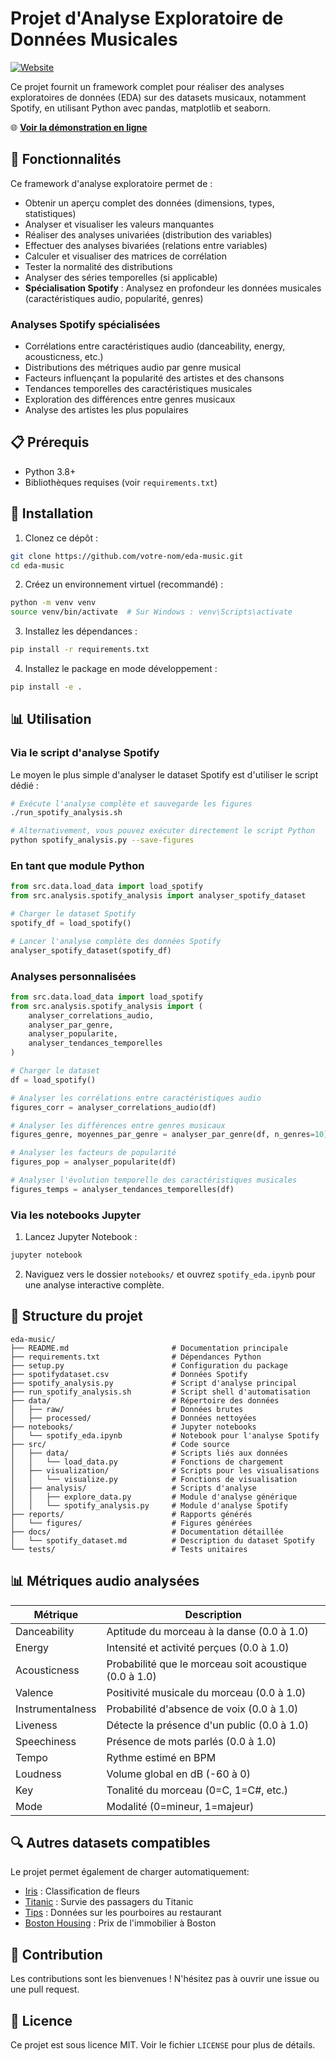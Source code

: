 # Projet d'Analyse Exploratoire de Données Musicales

[![Website](https://img.shields.io/badge/Website-View%20Demo-blue)](https://judicael-to.github.io/eda-music/)

Ce projet fournit un framework complet pour réaliser des analyses exploratoires de données (EDA) sur des datasets musicaux, notamment Spotify, en utilisant Python avec pandas, matplotlib et seaborn.

🌐 **[Voir la démonstration en ligne](https://judicael-to.github.io/eda-music/)**

## 🌟 Fonctionnalités

Ce framework d'analyse exploratoire permet de :
- Obtenir un aperçu complet des données (dimensions, types, statistiques)
- Analyser et visualiser les valeurs manquantes
- Réaliser des analyses univariées (distribution des variables)
- Effectuer des analyses bivariées (relations entre variables)
- Calculer et visualiser des matrices de corrélation
- Tester la normalité des distributions
- Analyser des séries temporelles (si applicable)
- **Spécialisation Spotify** : Analysez en profondeur les données musicales (caractéristiques audio, popularité, genres)

### Analyses Spotify spécialisées
- Corrélations entre caractéristiques audio (danceability, energy, acousticness, etc.)
- Distributions des métriques audio par genre musical
- Facteurs influençant la popularité des artistes et des chansons
- Tendances temporelles des caractéristiques musicales
- Exploration des différences entre genres musicaux
- Analyse des artistes les plus populaires

## 📋 Prérequis

- Python 3.8+
- Bibliothèques requises (voir `requirements.txt`)

## 🚀 Installation

1. Clonez ce dépôt :
```bash
git clone https://github.com/votre-nom/eda-music.git
cd eda-music
```

2. Créez un environnement virtuel (recommandé) :
```bash
python -m venv venv
source venv/bin/activate  # Sur Windows : venv\Scripts\activate
```

3. Installez les dépendances :
```bash
pip install -r requirements.txt
```

4. Installez le package en mode développement :
```bash
pip install -e .
```

## 📊 Utilisation

### Via le script d'analyse Spotify

Le moyen le plus simple d'analyser le dataset Spotify est d'utiliser le script dédié :

```bash
# Exécute l'analyse complète et sauvegarde les figures
./run_spotify_analysis.sh

# Alternativement, vous pouvez exécuter directement le script Python
python spotify_analysis.py --save-figures
```

### En tant que module Python

```python
from src.data.load_data import load_spotify
from src.analysis.spotify_analysis import analyser_spotify_dataset

# Charger le dataset Spotify
spotify_df = load_spotify()

# Lancer l'analyse complète des données Spotify
analyser_spotify_dataset(spotify_df)
```

### Analyses personnalisées

```python
from src.data.load_data import load_spotify
from src.analysis.spotify_analysis import (
    analyser_correlations_audio,
    analyser_par_genre,
    analyser_popularite,
    analyser_tendances_temporelles
)

# Charger le dataset
df = load_spotify()

# Analyser les corrélations entre caractéristiques audio
figures_corr = analyser_correlations_audio(df)

# Analyser les différences entre genres musicaux
figures_genre, moyennes_par_genre = analyser_par_genre(df, n_genres=10)

# Analyser les facteurs de popularité
figures_pop = analyser_popularite(df)

# Analyser l'évolution temporelle des caractéristiques musicales
figures_temps = analyser_tendances_temporelles(df)
```

### Via les notebooks Jupyter

1. Lancez Jupyter Notebook :
```bash
jupyter notebook
```

2. Naviguez vers le dossier `notebooks/` et ouvrez `spotify_eda.ipynb` pour une analyse interactive complète.

## 📁 Structure du projet

```
eda-music/
├── README.md                       # Documentation principale
├── requirements.txt                # Dépendances Python
├── setup.py                        # Configuration du package
├── spotifydataset.csv              # Données Spotify
├── spotify_analysis.py             # Script d'analyse principal
├── run_spotify_analysis.sh         # Script shell d'automatisation
├── data/                           # Répertoire des données
│   ├── raw/                        # Données brutes
│   ├── processed/                  # Données nettoyées
├── notebooks/                      # Jupyter notebooks
│   └── spotify_eda.ipynb           # Notebook pour l'analyse Spotify
├── src/                            # Code source
│   ├── data/                       # Scripts liés aux données
│   │   └── load_data.py            # Fonctions de chargement
│   ├── visualization/              # Scripts pour les visualisations
│   │   └── visualize.py            # Fonctions de visualisation
│   ├── analysis/                   # Scripts d'analyse
│   │   ├── explore_data.py         # Module d'analyse générique
│   │   └── spotify_analysis.py     # Module d'analyse Spotify
├── reports/                        # Rapports générés
│   └── figures/                    # Figures générées
├── docs/                           # Documentation détaillée
│   └── spotify_dataset.md          # Description du dataset Spotify
└── tests/                          # Tests unitaires
```

## 📊 Métriques audio analysées

| Métrique | Description |
|----------|-------------|
| Danceability | Aptitude du morceau à la danse (0.0 à 1.0) |
| Energy | Intensité et activité perçues (0.0 à 1.0) |
| Acousticness | Probabilité que le morceau soit acoustique (0.0 à 1.0) |
| Valence | Positivité musicale du morceau (0.0 à 1.0) |
| Instrumentalness | Probabilité d'absence de voix (0.0 à 1.0) |
| Liveness | Détecte la présence d'un public (0.0 à 1.0) |
| Speechiness | Présence de mots parlés (0.0 à 1.0) |
| Tempo | Rythme estimé en BPM |
| Loudness | Volume global en dB (-60 à 0) |
| Key | Tonalité du morceau (0=C, 1=C#, etc.) |
| Mode | Modalité (0=mineur, 1=majeur) |

## 🔍 Autres datasets compatibles

Le projet permet également de charger automatiquement:
- [Iris](https://raw.githubusercontent.com/mwaskom/seaborn-data/master/iris.csv) : Classification de fleurs
- [Titanic](https://raw.githubusercontent.com/datasciencedojo/datasets/master/titanic.csv) : Survie des passagers du Titanic
- [Tips](https://raw.githubusercontent.com/mwaskom/seaborn-data/master/tips.csv) : Données sur les pourboires au restaurant
- [Boston Housing](https://raw.githubusercontent.com/selva86/datasets/master/BostonHousing.csv) : Prix de l'immobilier à Boston

## 👥 Contribution

Les contributions sont les bienvenues ! N'hésitez pas à ouvrir une issue ou une pull request.

## 📜 Licence

Ce projet est sous licence MIT. Voir le fichier `LICENSE` pour plus de détails.